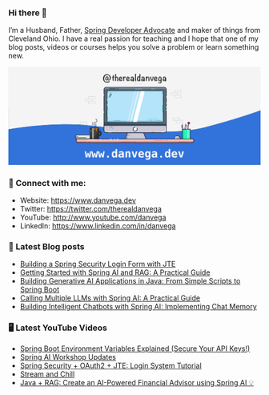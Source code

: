 ### Hi there 👋

I’m a Husband, Father, [Spring Developer Advocate](https://tanzu.vmware.com/developer/advocates/) and maker of things from Cleveland Ohio. I have a real passion for teaching and I hope that one of my blog posts, videos or courses helps you solve a problem or learn something new.

![Profile Header](./github_profile_header.png)

### 🤝 Connect with me:

- Website: https://www.danvega.dev
- Twitter: https://twitter.com/therealdanvega
- YouTube: http://www.youtube.com/danvega
- LinkedIn: https://www.linkedin.com/in/danvega

### 📝 Latest Blog posts

<!-- BLOG-POST-LIST:START -->
- [Building a Spring Security Login Form with JTE](/blog/2024/10/24/spring-boot-oauth-demo)
- [Getting Started with Spring AI and RAG: A Practical Guide](/blog/2024/10/22/getting-started-with-spring-ai-rag)
- [Building Generative AI Applications in Java: From Simple Scripts to Spring Boot](/blog/2024/10/15/ai-java-developers)
- [Calling Multiple LLMs with Spring AI: A Practical Guide](/blog/2024/10/14/spring-ai-multiple-llms)
- [Building Intelligent Chatbots with Spring AI: Implementing Chat Memory](/blog/2024/10/11/spring-ai-chat-memory)
<!-- BLOG-POST-LIST:END -->

### 🖥 Latest YouTube Videos

<!-- YOUTUBE:START -->
- [Spring Boot Environment Variables Explained &lpar;Secure Your API Keys!&rpar;](https://www.youtube.com/watch?v=rQV76dufxz4)
- [Spring AI Workshop Updates](https://www.youtube.com/watch?v=9DRdXgYfjXg)
- [Spring Security + OAuth2 + JTE: Login System Tutorial](https://www.youtube.com/watch?v=f1h4GkhxMp8)
- [Stream and Chill](https://www.youtube.com/watch?v=e1c2GCL1vOM)
- [Java + RAG: Create an AI-Powered Financial Advisor using Spring AI 💡](https://www.youtube.com/watch?v=6Pgmr7xMjiY)
<!-- YOUTUBE:END -->
